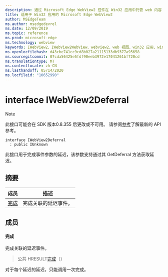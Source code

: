 ```yaml
---
description: 通过 Microsoft Edge WebView2 控件在 Win32 应用中托管 web 内容
title: 适用于 Win32 应用的 Microsoft Edge WebView2
author: MSEdgeTeam
ms.author: msedgedevrel
ms.date: 12/09/2019
ms.topic: reference
ms.prod: microsoft-edge
ms.technology: webview
keywords: IWebView2、IWebView2WebView、webview2、web 视图、win32 应用、win32、edge
ms.openlocfilehash: d43cbe741cc9cd8b027a21115133db9377a95658
ms.sourcegitcommit: 07cda56425e5fdf90eeb3972e17041261bf720cd
ms.translationtype: MT
ms.contentlocale: zh-CN
ms.lasthandoff: 05/14/2020
ms.locfileid: "10652990"
---
```

# interface IWebView2Deferral 

> [!NOTE]
> 此接口可能会在 SDK 版本0.8.355 后更改或不可用。 请参阅[参考](../../../webview2-api-reference.md)了解最新的 API 参考。

```
interface IWebView2Deferral
  : public IUnknown
```

此接口用于完成事件参数的延迟，该参数支持通过其 GetDeferral 方法获取延迟。

## 摘要

 成员                        | 描述
--------------------------------|---------------------------------------------
[完成](#complete) | 完成关联的延迟事件。

## 成员

#### 完成 

完成关联的延迟事件。

> 公共 HRESULT[完成](#complete)（）

对于每个延迟的延迟，只能调用一次完成。


